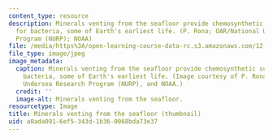 ```yaml
---
content_type: resource
description: Minerals venting from the seafloor provide chemosynthetic sustenance
  for bacteria, some of Earth's earliest life. (P. Rona; OAR/National Undersea Research
  Program (NURP); NOAA)
file: /media/https%3A/open-learning-course-data-rc.s3.amazonaws.com/12-759-marine-chemistry-seminar-spring-2006/a0ada0916ef5343d1b360068bda73e37_12-759s06-th.jpg
file_type: image/jpeg
image_metadata:
  caption: Minerals venting from the seafloor provide chemosynthetic sustenance for
    bacteria, some of Earth's earliest life. (Image courtesy of P. Rona, OAR/National
    Undersea Research Program (NURP), and NOAA.)
  credit: ''
  image-alt: Minerals venting from the seafloor.
resourcetype: Image
title: Minerals venting from the seafloor (thumbnail)
uid: a0ada091-6ef5-343d-1b36-0068bda73e37
---
```

